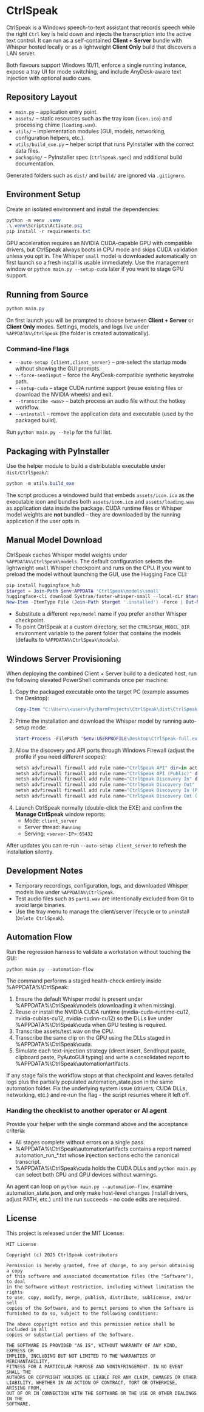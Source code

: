# CtrlSpeak

CtrlSpeak is a Windows speech-to-text assistant that records speech while the right `Ctrl` key is held down and injects the transcription into the active text control. It can run as a self-contained **Client + Server** bundle with Whisper hosted locally or as a lightweight **Client Only** build that discovers a LAN server.

Both flavours support Windows 10/11, enforce a single running instance, expose a tray UI for mode switching, and include AnyDesk-aware text injection with optional audio cues.

## Repository Layout

- `main.py` – application entry point.
- `assets/` – static resources such as the tray icon (`icon.ico`) and processing chime (`loading.wav`).
- `utils/` – implementation modules (GUI, models, networking, configuration helpers, etc.).
- `utils/build_exe.py` – helper script that runs PyInstaller with the correct data files.
- `packaging/` – PyInstaller spec (`CtrlSpeak.spec`) and additional build documentation.

Generated folders such as `dist/` and `build/` are ignored via `.gitignore`.

## Environment Setup

Create an isolated environment and install the dependencies:

```powershell
python -m venv .venv
.\.venv\Scripts\Activate.ps1
pip install -r requirements.txt
```

GPU acceleration requires an NVIDIA CUDA-capable GPU with compatible drivers, but CtrlSpeak always boots in CPU mode and skips CUDA validation unless you opt in. The Whisper `small` model is downloaded automatically on first launch so a fresh install is usable immediately. Use the management window or `python main.py --setup-cuda` later if you want to stage GPU support.

## Running from Source

```powershell
python main.py
```

On first launch you will be prompted to choose between **Client + Server** or **Client Only** modes. Settings, models, and logs live under `%APPDATA%\CtrlSpeak` (the folder is created automatically).

### Command-line Flags

- `--auto-setup {client,client_server}` – pre-select the startup mode without showing the GUI prompts.
- `--force-sendinput` – force the AnyDesk-compatible synthetic keystroke path.
- `--setup-cuda` – stage CUDA runtime support (reuse existing files or download the NVIDIA wheels) and exit.
- `--transcribe <wav>` – batch process an audio file without the hotkey workflow.
- `--uninstall` – remove the application data and executable (used by the packaged build).

Run `python main.py --help` for the full list.

## Packaging with PyInstaller

Use the helper module to build a distributable executable under `dist/CtrlSpeak/`:

```powershell
python -m utils.build_exe
```

The script produces a windowed build that embeds `assets/icon.ico` as the executable icon and bundles both `assets/icon.ico` and `assets/loading.wav` as application data inside the package. CUDA runtime files or Whisper model weights are **not** bundled – they are downloaded by the running application if the user opts in.

## Manual Model Download

CtrlSpeak caches Whisper model weights under `%APPDATA%\CtrlSpeak\models`. The default configuration selects the lightweight `small` Whisper checkpoint and runs on the CPU. If you want to preload the model without launching the GUI, use the Hugging Face CLI:

```powershell
pip install huggingface_hub
$target = Join-Path $env:APPDATA 'CtrlSpeak\models\small'
huggingface-cli download Systran/faster-whisper-small --local-dir $target --local-dir-use-symlinks False
New-Item -ItemType File (Join-Path $target '.installed') -Force | Out-Null
```

- Substitute a different `repo/model` name if you prefer another Whisper checkpoint.
- To point CtrlSpeak at a custom directory, set the `CTRLSPEAK_MODEL_DIR` environment variable to the parent folder that contains the models (defaults to `%APPDATA%\CtrlSpeak\models`).

## Windows Server Provisioning

When deploying the combined Client + Server build to a dedicated host, run the following elevated PowerShell commands once per machine:

1. Copy the packaged executable onto the target PC (example assumes the Desktop):
   ```powershell
   Copy-Item "C:\Users\<user>\PycharmProjects\CtrlSpeak\dist\CtrlSpeak-full.exe" "$env:USERPROFILE\Desktop\CtrlSpeak-full.exe"
   ```
2. Prime the installation and download the Whisper model by running auto-setup mode:
   ```powershell
   Start-Process -FilePath "$env:USERPROFILE\Desktop\CtrlSpeak-full.exe" -ArgumentList '--auto-setup','client_server' -Wait
   ```
3. Allow the discovery and API ports through Windows Firewall (adjust the profile if you need different scopes):
   ```powershell
   netsh advfirewall firewall add rule name="CtrlSpeak API" dir=in action=allow protocol=TCP localport=65432 profile=private
   netsh advfirewall firewall add rule name="CtrlSpeak API (Public)" dir=in action=allow protocol=TCP localport=65432 profile=public
   netsh advfirewall firewall add rule name="CtrlSpeak Discovery In" dir=in action=allow protocol=UDP localport=54330 profile=private
   netsh advfirewall firewall add rule name="CtrlSpeak Discovery Out" dir=out action=allow protocol=UDP localport=54330 profile=private
   netsh advfirewall firewall add rule name="CtrlSpeak Discovery In (Public)" dir=in action=allow protocol=UDP localport=54330 profile=public
   netsh advfirewall firewall add rule name="CtrlSpeak Discovery Out (Public)" dir=out action=allow protocol=UDP localport=54330 profile=public
   ```
4. Launch CtrlSpeak normally (double-click the EXE) and confirm the **Manage CtrlSpeak** window reports:
   - Mode: `client_server`
   - Server thread: `Running`
   - Serving: `<server-IP>:65432`

After updates you can re-run `--auto-setup client_server` to refresh the installation silently.

## Development Notes

- Temporary recordings, configuration, logs, and downloaded Whisper models live under `%APPDATA%\CtrlSpeak`.
- Test audio files such as `part1.wav` are intentionally excluded from Git to avoid large binaries.
- Use the tray menu to manage the client/server lifecycle or to uninstall (`Delete CtrlSpeak`).

## Automation Flow

Run the regression harness to validate a workstation without touching the GUI:

```powershell
python main.py --automation-flow
```

The command performs a staged health-check entirely inside %APPDATA%\CtrlSpeak:

1. Ensure the default Whisper model is present under %APPDATA%\CtrlSpeak\models (downloading it when missing).
2. Reuse or install the NVIDIA CUDA runtime (nvidia-cuda-runtime-cu12, nvidia-cublas-cu12, nvidia-cudnn-cu12) so the DLLs live under %APPDATA%\CtrlSpeak\cuda when GPU testing is required.
3. Transcribe assets/test.wav on the CPU.
4. Transcribe the same clip on the GPU using the DLLs staged in %APPDATA%\CtrlSpeak\cuda.
5. Simulate each text-injection strategy (direct insert, SendInput paste, clipboard paste, PyAutoGUI typing) and write a consolidated report to %APPDATA%\CtrlSpeak\automation\artifacts.

If any stage fails the workflow stops at that checkpoint and leaves detailed logs plus the partially populated automation_state.json in the same automation folder. Fix the underlying system issue (drivers, CUDA DLLs, networking, etc.) and re-run the flag - the script resumes where it left off.

### Handing the checklist to another operator or AI agent

Provide your helper with the single command above and the acceptance criteria:

- All stages complete without errors on a single pass.
- %APPDATA%\CtrlSpeak\automation\artifacts contains a report named automation_run_*.txt whose injection sections echo the canonical transcript.
- %APPDATA%\CtrlSpeak\cuda holds the CUDA DLLs and `python main.py` can select both CPU and GPU devices without warnings.

An agent can loop on `python main.py --automation-flow`, examine automation_state.json, and only make host-level changes (install drivers, adjust PATH, etc.) until the run succeeds - no code edits are required.



## License

This project is released under the MIT License:

```
MIT License

Copyright (c) 2025 CtrlSpeak contributors

Permission is hereby granted, free of charge, to any person obtaining a copy
of this software and associated documentation files (the "Software"), to deal
in the Software without restriction, including without limitation the rights
to use, copy, modify, merge, publish, distribute, sublicense, and/or sell
copies of the Software, and to permit persons to whom the Software is
furnished to do so, subject to the following conditions:

The above copyright notice and this permission notice shall be included in all
copies or substantial portions of the Software.

THE SOFTWARE IS PROVIDED "AS IS", WITHOUT WARRANTY OF ANY KIND, EXPRESS OR
IMPLIED, INCLUDING BUT NOT LIMITED TO THE WARRANTIES OF MERCHANTABILITY,
FITNESS FOR A PARTICULAR PURPOSE AND NONINFRINGEMENT. IN NO EVENT SHALL THE
AUTHORS OR COPYRIGHT HOLDERS BE LIABLE FOR ANY CLAIM, DAMAGES OR OTHER
LIABILITY, WHETHER IN AN ACTION OF CONTRACT, TORT OR OTHERWISE, ARISING FROM,
OUT OF OR IN CONNECTION WITH THE SOFTWARE OR THE USE OR OTHER DEALINGS IN THE
SOFTWARE.
```
